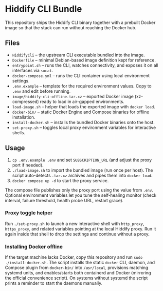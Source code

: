 # Hiddify CLI Bundle

This repository ships the Hiddify CLI binary together with a prebuilt Docker image so that the stack can run without reaching the Docker hub.

## Files
- `HiddifyCli` – the upstream CLI executable bundled into the image.
- `Dockerfile` – minimal Debian-based image definition kept for reference.
- `entrypoint.sh` – runs the CLI, watches connectivity, and exposes it on all interfaces via `socat`.
- `docker-compose.yml` – runs the CLI container using local environment settings.
- `.env.example` – template for the required environment values. Copy to `.env` and edit before running.
- `image/hiddify-cli-offline.tar.xz` – exported Docker image (xz-compressed) ready to load in air-gapped environments.
- `load-image.sh` – helper that loads the exported image with `docker load`.
- `docker-bin/` – static Docker Engine and Compose binaries for offline installation.
- `install-docker.sh` – installs the bundled Docker binaries onto the host.
- `set-proxy.sh` – toggles local proxy environment variables for interactive shells.

## Usage
1. `cp .env.example .env` and set `SUBSCRIPTION_URL` (and adjust the proxy port if needed).
2. `./load-image.sh` to import the bundled image (run once per host). The script auto-detects `.tar.xz` archives and pipes them into `docker load`.
3. `docker compose up -d` to start the proxy service.

The compose file publishes only the proxy port using the value from `.env`. Optional environment variables let you tune the self-healing monitor (check interval, failure threshold, health probe URL, restart grace).

### Proxy toggle helper

Run `./set-proxy.sh` to launch a new interactive shell with `http_proxy`, `https_proxy`, and related variables pointing at the local Hiddify proxy. Run it again inside that shell to drop the settings and continue without a proxy.

### Installing Docker offline

If the target machine lacks Docker, copy this repository and run `sudo ./install-docker.sh`. The script installs the static `docker` CLI, daemon, and Compose plugin from `docker-bin/` into `/usr/local`, provisions matching systemd units, and enables/starts both containerd and Docker (mirroring the official convenience script). On systems without systemd the script prints a reminder to start the daemons manually.

